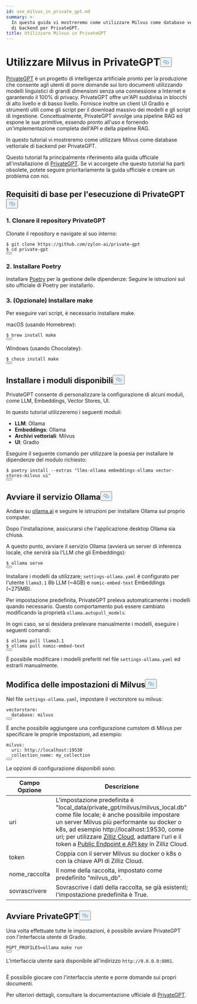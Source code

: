 ```yaml
---
id: use_milvus_in_private_gpt.md
summary: >-
  In questa guida vi mostreremo come utilizzare Milvus come database vettoriale
  di backend per PrivateGPT.
title: Utilizzare Milvus in PrivateGPT
---
```

<h1 id="Use-Milvus-in-PrivateGPT" class="common-anchor-header">Utilizzare Milvus in PrivateGPT<button data-href="#Use-Milvus-in-PrivateGPT" class="anchor-icon" translate="no">
      <svg translate="no"
        aria-hidden="true"
        focusable="false"
        height="20"
        version="1.1"
        viewBox="0 0 16 16"
        width="16"
      >
        <path
          fill="#0092E4"
          fill-rule="evenodd"
          d="M4 9h1v1H4c-1.5 0-3-1.69-3-3.5S2.55 3 4 3h4c1.45 0 3 1.69 3 3.5 0 1.41-.91 2.72-2 3.25V8.59c.58-.45 1-1.27 1-2.09C10 5.22 8.98 4 8 4H4c-.98 0-2 1.22-2 2.5S3 9 4 9zm9-3h-1v1h1c1 0 2 1.22 2 2.5S13.98 12 13 12H9c-.98 0-2-1.22-2-2.5 0-.83.42-1.64 1-2.09V6.25c-1.09.53-2 1.84-2 3.25C6 11.31 7.55 13 9 13h4c1.45 0 3-1.69 3-3.5S14.5 6 13 6z"
        ></path>
      </svg>
    </button></h1><p><a href="https://privategpt.dev/">PrivateGPT</a> è un progetto di intelligenza artificiale pronto per la produzione che consente agli utenti di porre domande sui loro documenti utilizzando modelli linguistici di grandi dimensioni senza una connessione a Internet e garantendo il 100% di privacy. PrivateGPT offre un'API suddivisa in blocchi di alto livello e di basso livello. Fornisce inoltre un client UI Gradio e strumenti utili come gli script per il download massivo dei modelli e gli script di ingestione. Concettualmente, PrivateGPT avvolge una pipeline RAG ed espone le sue primitive, essendo pronto all'uso e fornendo un'implementazione completa dell'API e della pipeline RAG.</p>
<p>In questo tutorial vi mostreremo come utilizzare Milvus come database vettoriale di backend per PrivateGPT.</p>
<div class="alert note">
<p>Questo tutorial fa principalmente riferimento alla guida ufficiale all'installazione di <a href="https://docs.privategpt.dev/installation/getting-started/installation">PrivateGPT</a>. Se vi accorgete che questo tutorial ha parti obsolete, potete seguire prioritariamente la guida ufficiale e creare un problema con noi.</p>
</div>
<h2 id="Base-requirements-to-run-PrivateGPT" class="common-anchor-header">Requisiti di base per l'esecuzione di PrivateGPT<button data-href="#Base-requirements-to-run-PrivateGPT" class="anchor-icon" translate="no">
      <svg translate="no"
        aria-hidden="true"
        focusable="false"
        height="20"
        version="1.1"
        viewBox="0 0 16 16"
        width="16"
      >
        <path
          fill="#0092E4"
          fill-rule="evenodd"
          d="M4 9h1v1H4c-1.5 0-3-1.69-3-3.5S2.55 3 4 3h4c1.45 0 3 1.69 3 3.5 0 1.41-.91 2.72-2 3.25V8.59c.58-.45 1-1.27 1-2.09C10 5.22 8.98 4 8 4H4c-.98 0-2 1.22-2 2.5S3 9 4 9zm9-3h-1v1h1c1 0 2 1.22 2 2.5S13.98 12 13 12H9c-.98 0-2-1.22-2-2.5 0-.83.42-1.64 1-2.09V6.25c-1.09.53-2 1.84-2 3.25C6 11.31 7.55 13 9 13h4c1.45 0 3-1.69 3-3.5S14.5 6 13 6z"
        ></path>
      </svg>
    </button></h2><h3 id="1-Clone-the-PrivateGPT-Repository" class="common-anchor-header">1. Clonare il repository PrivateGPT</h3><p>Clonate il repository e navigate al suo interno:</p>
<pre><code translate="no" class="language-shell"><span class="hljs-meta prompt_">$ </span><span class="language-bash">git <span class="hljs-built_in">clone</span> https://github.com/zylon-ai/private-gpt</span>
<span class="hljs-meta prompt_">$ </span><span class="language-bash"><span class="hljs-built_in">cd</span> private-gpt</span>
<button class="copy-code-btn"></button></code></pre>
<h3 id="2-Install-Poetry" class="common-anchor-header">2. Installare Poetry</h3><p>Installare <a href="https://python-poetry.org/docs/#installing-with-the-official-installer">Poetry</a> per la gestione delle dipendenze: Seguire le istruzioni sul sito ufficiale di Poetry per installarlo.</p>
<h3 id="3-Optional-Install-make" class="common-anchor-header">3. (Opzionale) Installare make</h3><p>Per eseguire vari script, è necessario installare make.</p>
<p>macOS (usando Homebrew):</p>
<pre><code translate="no" class="language-shell"><span class="hljs-meta prompt_">$ </span><span class="language-bash">brew install make</span>
<button class="copy-code-btn"></button></code></pre>
<p>Windows (usando Chocolatey):</p>
<pre><code translate="no" class="language-shell"><span class="hljs-meta prompt_">$ </span><span class="language-bash">choco install make</span>
<button class="copy-code-btn"></button></code></pre>
<h2 id="Install-Available-Modules" class="common-anchor-header">Installare i moduli disponibili<button data-href="#Install-Available-Modules" class="anchor-icon" translate="no">
      <svg translate="no"
        aria-hidden="true"
        focusable="false"
        height="20"
        version="1.1"
        viewBox="0 0 16 16"
        width="16"
      >
        <path
          fill="#0092E4"
          fill-rule="evenodd"
          d="M4 9h1v1H4c-1.5 0-3-1.69-3-3.5S2.55 3 4 3h4c1.45 0 3 1.69 3 3.5 0 1.41-.91 2.72-2 3.25V8.59c.58-.45 1-1.27 1-2.09C10 5.22 8.98 4 8 4H4c-.98 0-2 1.22-2 2.5S3 9 4 9zm9-3h-1v1h1c1 0 2 1.22 2 2.5S13.98 12 13 12H9c-.98 0-2-1.22-2-2.5 0-.83.42-1.64 1-2.09V6.25c-1.09.53-2 1.84-2 3.25C6 11.31 7.55 13 9 13h4c1.45 0 3-1.69 3-3.5S14.5 6 13 6z"
        ></path>
      </svg>
    </button></h2><p>PrivateGPT consente di personalizzare la configurazione di alcuni moduli, come LLM, Embeddings, Vector Stores, UI.</p>
<p>In questo tutorial utilizzeremo i seguenti moduli:</p>
<ul>
<li><strong>LLM</strong>: Ollama</li>
<li><strong>Embeddings</strong>: Ollama</li>
<li><strong>Archivi vettoriali</strong>: Milvus</li>
<li><strong>UI</strong>: Gradio</li>
</ul>
<p>Eseguire il seguente comando per utilizzare la poesia per installare le dipendenze del modulo richiesto:</p>
<pre><code translate="no" class="language-shell"><span class="hljs-meta prompt_">$ </span><span class="language-bash">poetry install --extras <span class="hljs-string">&quot;llms-ollama embeddings-ollama vector-stores-milvus ui&quot;</span></span>
<button class="copy-code-btn"></button></code></pre>
<h2 id="Start-Ollama-service" class="common-anchor-header">Avviare il servizio Ollama<button data-href="#Start-Ollama-service" class="anchor-icon" translate="no">
      <svg translate="no"
        aria-hidden="true"
        focusable="false"
        height="20"
        version="1.1"
        viewBox="0 0 16 16"
        width="16"
      >
        <path
          fill="#0092E4"
          fill-rule="evenodd"
          d="M4 9h1v1H4c-1.5 0-3-1.69-3-3.5S2.55 3 4 3h4c1.45 0 3 1.69 3 3.5 0 1.41-.91 2.72-2 3.25V8.59c.58-.45 1-1.27 1-2.09C10 5.22 8.98 4 8 4H4c-.98 0-2 1.22-2 2.5S3 9 4 9zm9-3h-1v1h1c1 0 2 1.22 2 2.5S13.98 12 13 12H9c-.98 0-2-1.22-2-2.5 0-.83.42-1.64 1-2.09V6.25c-1.09.53-2 1.84-2 3.25C6 11.31 7.55 13 9 13h4c1.45 0 3-1.69 3-3.5S14.5 6 13 6z"
        ></path>
      </svg>
    </button></h2><p>Andare su <a href="https://ollama.com/">ollama.ai</a> e seguire le istruzioni per installare Ollama sul proprio computer.</p>
<p>Dopo l'installazione, assicurarsi che l'applicazione desktop Ollama sia chiusa.</p>
<p>A questo punto, avviare il servizio Ollama (avvierà un server di inferenza locale, che servirà sia l'LLM che gli Embeddings):</p>
<pre><code translate="no" class="language-shell"><span class="hljs-meta prompt_">$ </span><span class="language-bash">ollama serve</span>
<button class="copy-code-btn"></button></code></pre>
<p>Installare i modelli da utilizzare; <code translate="no">settings-ollama.yaml</code> è configurato per l'utente <code translate="no">llama3.1</code> 8b LLM (~4GB) e <code translate="no">nomic-embed-text</code> Embeddings (~275MB).</p>
<p>Per impostazione predefinita, PrivateGPT preleva automaticamente i modelli quando necessario. Questo comportamento può essere cambiato modificando la proprietà <code translate="no">ollama.autopull_models</code>.</p>
<p>In ogni caso, se si desidera prelevare manualmente i modelli, eseguire i seguenti comandi:</p>
<pre><code translate="no" class="language-shell"><span class="hljs-meta prompt_">$ </span><span class="language-bash">ollama pull llama3.1</span>
<span class="hljs-meta prompt_">$ </span><span class="language-bash">ollama pull nomic-embed-text</span>
<button class="copy-code-btn"></button></code></pre>
<p>È possibile modificare i modelli preferiti nel file <code translate="no">settings-ollama.yaml</code> ed estrarli manualmente.</p>
<h2 id="Change-Milvus-Settings" class="common-anchor-header">Modifica delle impostazioni di Milvus<button data-href="#Change-Milvus-Settings" class="anchor-icon" translate="no">
      <svg translate="no"
        aria-hidden="true"
        focusable="false"
        height="20"
        version="1.1"
        viewBox="0 0 16 16"
        width="16"
      >
        <path
          fill="#0092E4"
          fill-rule="evenodd"
          d="M4 9h1v1H4c-1.5 0-3-1.69-3-3.5S2.55 3 4 3h4c1.45 0 3 1.69 3 3.5 0 1.41-.91 2.72-2 3.25V8.59c.58-.45 1-1.27 1-2.09C10 5.22 8.98 4 8 4H4c-.98 0-2 1.22-2 2.5S3 9 4 9zm9-3h-1v1h1c1 0 2 1.22 2 2.5S13.98 12 13 12H9c-.98 0-2-1.22-2-2.5 0-.83.42-1.64 1-2.09V6.25c-1.09.53-2 1.84-2 3.25C6 11.31 7.55 13 9 13h4c1.45 0 3-1.69 3-3.5S14.5 6 13 6z"
        ></path>
      </svg>
    </button></h2><p>Nel file <code translate="no">settings-ollama.yaml</code>, impostare il vectorstore su milvus:</p>
<pre><code translate="no" class="language-yaml"><span class="hljs-attr">vectorstore:</span>
  <span class="hljs-attr">database:</span> <span class="hljs-string">milvus</span>
<button class="copy-code-btn"></button></code></pre>
<p>È anche possibile aggiungere una configurazione cumstom di Milvus per specificare le proprie impostazioni, ad esempio:</p>
<pre><code translate="no" class="language-yaml"><span class="hljs-attr">milvus:</span>
  <span class="hljs-attr">uri:</span> <span class="hljs-string">http://localhost:19530</span>
  <span class="hljs-attr">collection_name:</span> <span class="hljs-string">my_collection</span>
<button class="copy-code-btn"></button></code></pre>
<p>Le opzioni di configurazione disponibili sono:</p>
<table>
<thead>
<tr><th>Campo Opzione</th><th>Descrizione</th></tr>
</thead>
<tbody>
<tr><td>uri</td><td>L'impostazione predefinita è "local_data/private_gpt/milvus/milvus_local.db" come file locale; è anche possibile impostare un server Milvus più performante su docker o k8s, ad esempio http://localhost:19530, come uri; per utilizzare <a href="https://zilliz.com/cloud">Zilliz Cloud</a>, adattare l'uri e il token a <a href="https://docs.zilliz.com/docs/on-zilliz-cloud-console#cluster-details">Public Endpoint e API key</a> in Zilliz Cloud.</td></tr>
<tr><td>token</td><td>Coppia con il server Milvus su docker o k8s o con la chiave API di Zilliz Cloud.</td></tr>
<tr><td>nome_raccolta</td><td>Il nome della raccolta, impostato come predefinito "milvus_db".</td></tr>
<tr><td>sovrascrivere</td><td>Sovrascrive i dati della raccolta, se già esistenti; l'impostazione predefinita è True.</td></tr>
</tbody>
</table>
<h2 id="Start-PrivateGPT" class="common-anchor-header">Avviare PrivateGPT<button data-href="#Start-PrivateGPT" class="anchor-icon" translate="no">
      <svg translate="no"
        aria-hidden="true"
        focusable="false"
        height="20"
        version="1.1"
        viewBox="0 0 16 16"
        width="16"
      >
        <path
          fill="#0092E4"
          fill-rule="evenodd"
          d="M4 9h1v1H4c-1.5 0-3-1.69-3-3.5S2.55 3 4 3h4c1.45 0 3 1.69 3 3.5 0 1.41-.91 2.72-2 3.25V8.59c.58-.45 1-1.27 1-2.09C10 5.22 8.98 4 8 4H4c-.98 0-2 1.22-2 2.5S3 9 4 9zm9-3h-1v1h1c1 0 2 1.22 2 2.5S13.98 12 13 12H9c-.98 0-2-1.22-2-2.5 0-.83.42-1.64 1-2.09V6.25c-1.09.53-2 1.84-2 3.25C6 11.31 7.55 13 9 13h4c1.45 0 3-1.69 3-3.5S14.5 6 13 6z"
        ></path>
      </svg>
    </button></h2><p>Una volta effettuate tutte le impostazioni, è possibile avviare PrivateGPT con l'interfaccia utente di Gradio.</p>
<pre><code translate="no" class="language-shell">PGPT_PROFILES=ollama make run
<button class="copy-code-btn"></button></code></pre>
<p>L'interfaccia utente sarà disponibile all'indirizzo <code translate="no">http://0.0.0.0:8001</code>.</p>
<p>
  <span class="img-wrapper">
    <img translate="no" src="/docs/v2.6.x/assets/private_gpt_ui.png" alt="" class="doc-image" id="" />
    <span></span>
  </span>
</p>
<p>È possibile giocare con l'interfaccia utente e porre domande sui propri documenti.</p>
<p>Per ulteriori dettagli, consultare la documentazione ufficiale di <a href="https://docs.privategpt.dev/">PrivateGPT</a>.</p>
